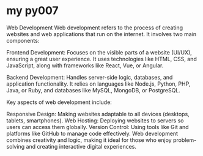 # my py007
Web Development
Web development refers to the process of creating websites and web applications that run on the internet. It involves two main components:

Frontend Development: Focuses on the visible parts of a website (UI/UX), ensuring a great user experience. It uses technologies like HTML, CSS, and JavaScript, along with frameworks like React, Vue, or Angular.

Backend Development: Handles server-side logic, databases, and application functionality. It relies on languages like Node.js, Python, PHP, Java, or Ruby, and databases like MySQL, MongoDB, or PostgreSQL.

Key aspects of web development include:

Responsive Design: Making websites adaptable to all devices (desktops, tablets, smartphones).
Web Hosting: Deploying websites to servers so users can access them globally.
Version Control: Using tools like Git and platforms like GitHub to manage code effectively.
Web development combines creativity and logic, making it ideal for those who enjoy problem-solving and creating interactive digital experiences.
